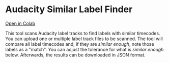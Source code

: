 # Audacity Similar Label Finder
[Open in Colab](https://colab.research.google.com/github/seanfagan/audacity-similar-label-finder/blob/main/Audacity_similar_label_finder.ipynb)

This tool scans Audacity label tracks to find labels with similar timecodes. You can upload one or multiple label track files to be scanned. The tool will compare all label timecodes and, if they are _similar enough_, note those labels as a "match". You can adjust the tolerance for what is _similar enough_ below. Afterwards, the results can be downloaded in JSON format.

